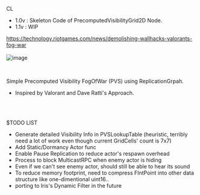 CL
- 1.0v : Skeleton Code of PrecomputedVisibilityGrid2D Node.
- 1.1v : WIP

https://technology.riotgames.com/news/demolishing-wallhacks-valorants-fog-war
<br/>
<br/>
![image](https://github.com/user-attachments/assets/384cbad8-1567-4f6f-83cf-5fbe846194a4)

<br/>

Simple Precomputed Visibility FogOfWar (PVS) using ReplicationGrpah.
- Inspired by Valorant and Dave Ratti's Approach.
<br/>
<br/>




$TODO LIST
- Generate detailed Visibility Info in PVSLookupTable (heuristic, terribly need a lot of work even though current GridCells' count is 7x7)
- Add Static/Dormancy Actor func
- Enable Pause Replication to reduce actor's respawn overhead
- Process to block MulticastRPC when enemy actor is hiding
- Even if we can't see enemy actor, should still be able to hear its sound
- To reduce memory footprint, need to compress FIntPoint into other data structure like one-dimentional uint16..
- porting to Iris's Dynamic Filter in the future
